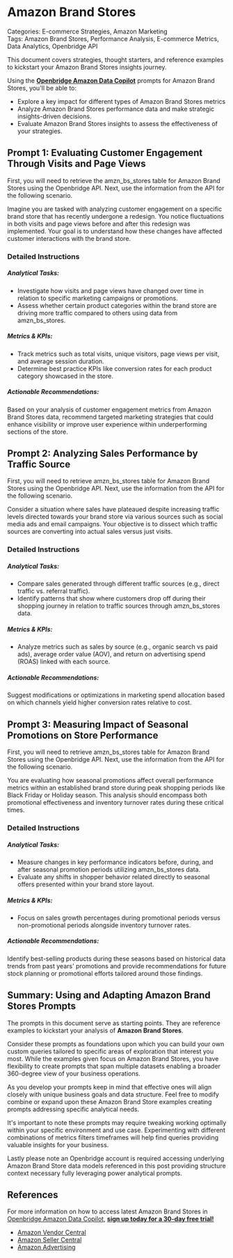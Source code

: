 # Amazon Brand Stores

Categories: E-commerce Strategies, Amazon Marketing  
Tags: Amazon Brand Stores, Performance Analysis, E-commerce Metrics, Data Analytics, Openbridge API

This document covers strategies, thought starters, and reference examples to kickstart your Amazon Brand Stores insights journey.

Using the <a href="https://chatgpt.com/g/g-Sg4qP7r3v-openbridge-data-copilot" target="_blank"><strong>Openbridge Amazon Data Copilot</strong></a> prompts for Amazon Brand Stores, you'll be able to:

- Explore a key impact for different types of Amazon Brand Stores metrics
- Analyze Amazon Brand Stores performance data and make strategic insights-driven decisions.
- Evaluate Amazon Brand Stores insights to assess the effectiveness of your strategies.

## Prompt 1: Evaluating Customer Engagement Through Visits and Page Views

First, you will need to retrieve the amzn_bs_stores table for Amazon Brand Stores using the Openbridge API. Next, use the information from the API for the following scenario. 

Imagine you are tasked with analyzing customer engagement on a specific brand store that has recently undergone a redesign. You notice fluctuations in both visits and page views before and after this redesign was implemented. Your goal is to understand how these changes have affected customer interactions with the brand store.

### Detailed Instructions
##### Analytical Tasks:
- Investigate how visits and page views have changed over time in relation to specific marketing campaigns or promotions.
- Assess whether certain product categories within the brand store are driving more traffic compared to others using data from amzn_bs_stores.
  
##### Metrics & KPIs:
- Track metrics such as total visits, unique visitors, page views per visit, and average session duration.
- Determine best practice KPIs like conversion rates for each product category showcased in the store.

##### Actionable Recommendations:
Based on your analysis of customer engagement metrics from Amazon Brand Stores data, recommend targeted marketing strategies that could enhance visibility or improve user experience within underperforming sections of the store.

## Prompt 2: Analyzing Sales Performance by Traffic Source

First, you will need to retrieve amzn_bs_stores table for Amazon Brand Stores using the Openbridge API. Next, use the information from the API for the following scenario. 

Consider a situation where sales have plateaued despite increasing traffic levels directed towards your brand store via various sources such as social media ads and email campaigns. Your objective is to dissect which traffic sources are converting into actual sales versus just visits.

### Detailed Instructions
##### Analytical Tasks:
- Compare sales generated through different traffic sources (e.g., direct traffic vs. referral traffic).
- Identify patterns that show where customers drop off during their shopping journey in relation to traffic sources through amzn_bs_stores data.

##### Metrics & KPIs:
- Analyze metrics such as sales by source (e.g., organic search vs paid ads), average order value (AOV), and return on advertising spend (ROAS) linked with each source.
  
##### Actionable Recommendations:
Suggest modifications or optimizations in marketing spend allocation based on which channels yield higher conversion rates relative to cost.

## Prompt 3: Measuring Impact of Seasonal Promotions on Store Performance

First, you will need to retrieve amzn_bs_stores table for Amazon Brand Stores using the Openbridge API. Next, use the information from the API for the following scenario.

You are evaluating how seasonal promotions affect overall performance metrics within an established brand store during peak shopping periods like Black Friday or Holiday season. This analysis should encompass both promotional effectiveness and inventory turnover rates during these critical times.

### Detailed Instructions
##### Analytical Tasks:
- Measure changes in key performance indicators before, during, and after seasonal promotion periods utilizing amzn_bs_stores data.
- Evaluate any shifts in shopper behavior related directly to seasonal offers presented within your brand store layout.
  
##### Metrics & KPIs:
- Focus on sales growth percentages during promotional periods versus non-promotional periods alongside inventory turnover rates.
  
##### Actionable Recommendations:
Identify best-selling products during these seasons based on historical data trends from past years' promotions and provide recommendations for future stock planning or promotional efforts tailored around those findings.

## Summary: Using and Adapting Amazon Brand Stores Prompts
The prompts in this document serve as starting points. They are reference examples to kickstart your analysis of **Amazon Brand Stores**. 

Consider these prompts as foundations upon which you can build your own custom queries tailored to specific areas of exploration that interest you most. While the examples given focus on Amazon Brand Stores, you have flexibility to create prompts that span multiple datasets enabling a broader 360-degree view of your business operations.

As you develop your prompts keep in mind that effective ones will align closely with unique business goals and data structure. Feel free to modify combine or expand upon these Amazon Brand Store examples creating prompts addressing specific analytical needs.

It's important to note these prompts may require tweaking working optimally within your specific environment and use case. Experimenting with different combinations of metrics filters timeframes will help find queries providing valuable insights for your business.

Lastly please note an Openbridge account is required accessing underlying Amazon Brand Store data models referenced in this post providing structure context necessary fully leveraging power analytical prompts.

## References   
For more information on how to access latest Amazon Brand Stores in <a href="https://chatgpt.com/g/g-Sg4qP7r3v-openbridge-data-copilot" target="_blank">Openbridge Amazon Data Copilot</a>, <a href="https://openbridge.com" target="_blank"><strong>sign up today for a 30-day free trial!</strong></a>

<ul>
<li><a href="https://www.openbridge.com/amazon-vendor-central/" target="_blank">Amazon Vendor Central</a></li>
<li><a href="https://www.openbridge.com/amazon-selling-partner/" target="_blank">Amazon Seller Central</a></li>
<li><a href="https://www.openbridge.com/amazon-advertising/" target="_blank">Amazon Advertising</a></li>
</ul>